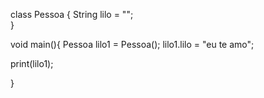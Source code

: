 class Pessoa {
  String lilo = "";  
}

void main(){
 Pessoa lilo1 = Pessoa();
 lilo1.lilo = "eu te amo";
  
  print(lilo1);
  
} 
